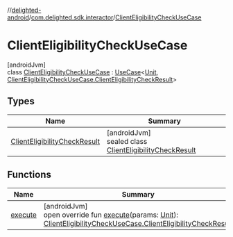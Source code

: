 //[delighted-android](../../../index.md)/[com.delighted.sdk.interactor](../index.md)/[ClientEligibilityCheckUseCase](index.md)

# ClientEligibilityCheckUseCase

[androidJvm]\
class [ClientEligibilityCheckUseCase](index.md) : [UseCase](../-use-case/index.md)&lt;[Unit](https://kotlinlang.org/api/latest/jvm/stdlib/kotlin/-unit/index.html), [ClientEligibilityCheckUseCase.ClientEligibilityCheckResult](-client-eligibility-check-result/index.md)&gt;

## Types

| Name | Summary |
|---|---|
| [ClientEligibilityCheckResult](-client-eligibility-check-result/index.md) | [androidJvm]<br>sealed class [ClientEligibilityCheckResult](-client-eligibility-check-result/index.md) |

## Functions

| Name | Summary |
|---|---|
| [execute](execute.md) | [androidJvm]<br>open override fun [execute](execute.md)(params: [Unit](https://kotlinlang.org/api/latest/jvm/stdlib/kotlin/-unit/index.html)): [ClientEligibilityCheckUseCase.ClientEligibilityCheckResult](-client-eligibility-check-result/index.md) |
